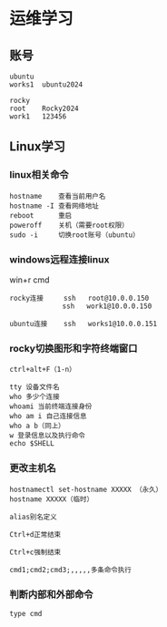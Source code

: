 

# 运维学习

## 账号

```
ubuntu
works1	ubuntu2024
```

```
rocky
root	Rocky2024
work1	123456
```

## Linux学习

### linux相关命令

```
hostname	查看当前用户名
hostname -I 查看网络地址
reboot      重启
poweroff    关机（需要root权限）
sudo -i		切换root账号（ubuntu）
```

### windows远程连接linux

win+r cmd

```
rocky连接		ssh   root@10.0.0.150  
			 ssh   work1@10.0.0.150
```

```
ubuntu连接	ssh   works1@10.0.0.151
```



### rocky切换图形和字符终端窗口

```
ctrl+alt+F（1-n）
```



```
tty 设备文件名
who 多少个连接
whoami 当前终端连接身份
who am i 自己连接信息
who a b（同上）
w 登录信息以及执行命令
echo $SHELL
```

### 更改主机名

```linux
hostnamectl set-hostname XXXXX （永久）
hostname XXXXX（临时）
```

 

```
alias别名定义

Ctrl+d正常结束

Ctrl+c强制结束

cmd1;cmd2;cmd3;,,,,,多条命令执行
```

### 判断内部和外部命令

```
type cmd
```
